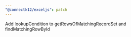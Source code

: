 ```yaml
---
"@connectk12/exceljs": patch
---
```


Add lookupCondition to getRowsOfMatchingRecordSet and findMatchingRowById
